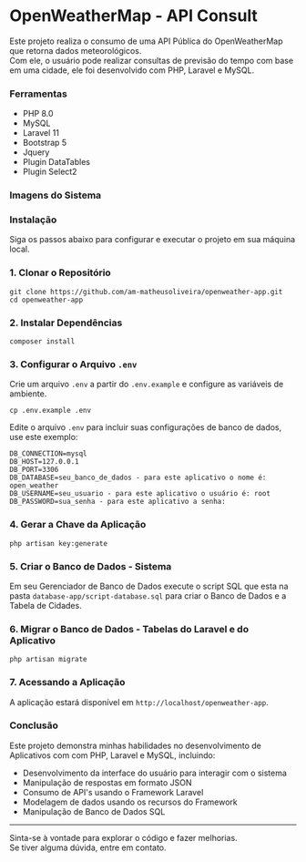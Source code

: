 # OpenWeatherMap - API Consult

 Este projeto realiza o consumo de uma API Pública do OpenWeatherMap que retorna dados meteorológicos.</br>
Com ele, o usuário pode realizar consultas de previsão do tempo com base em uma cidade, ele foi desenvolvido com PHP, Laravel e MySQL. 

### Ferramentas
* PHP 8.0
* MySQL
* Laravel 11
* Bootstrap 5
* Jquery
* Plugin DataTables
* Plugin Select2

### Imagens do Sistema

### Instalação
Siga os passos abaixo para configurar e executar o projeto em sua máquina local.
### 1. Clonar o Repositório
```
git clone https://github.com/am-matheusoliveira/openweather-app.git
cd openweather-app
```
### 2. Instalar Dependências
```
composer install
```
### 3. Configurar o Arquivo `.env`
Crie um arquivo `.env` a partir do `.env.example` e configure as variáveis de ambiente.</br>
```
cp .env.example .env
```
Edite o arquivo `.env` para incluir suas configurações de banco de dados, use este exemplo:
```
DB_CONNECTION=mysql
DB_HOST=127.0.0.1
DB_PORT=3306
DB_DATABASE=seu_banco_de_dados - para este aplicativo o nome é: open_weather
DB_USERNAME=seu_usuario - para este aplicativo o usuário é: root
DB_PASSWORD=sua_senha - para este aplicativo a senha: 
```
### 4. Gerar a Chave da Aplicação
```
php artisan key:generate
```
### 5. Criar o Banco de Dados - Sistema
Em seu Gerenciador de Banco de Dados execute o script SQL que esta na pasta `database-app/script-database.sql` para criar o Banco de Dados e a Tabela de Cidades.

### 6. Migrar o Banco de Dados - Tabelas do Laravel e do Aplicativo
```
php artisan migrate
```
### 7. Acessando a Aplicação
A aplicação estará disponível em `http://localhost/openweather-app`.<br>

### Conclusão

Este projeto demonstra minhas habilidades no desenvolvimento de Aplicativos com com PHP, Laravel e MySQL, incluindo:
* Desenvolvimento da interface do usuário para interagir com o sistema
* Manipulação de respostas em formato JSON
* Consumo de API's usando o Framework Laravel
* Modelagem de dados usando os recursos do Framework
* Manipulação de Banco de Dados SQL
---
Sinta-se à vontade para explorar o código e fazer melhorias.<br>
Se tiver alguma dúvida, entre em contato.
